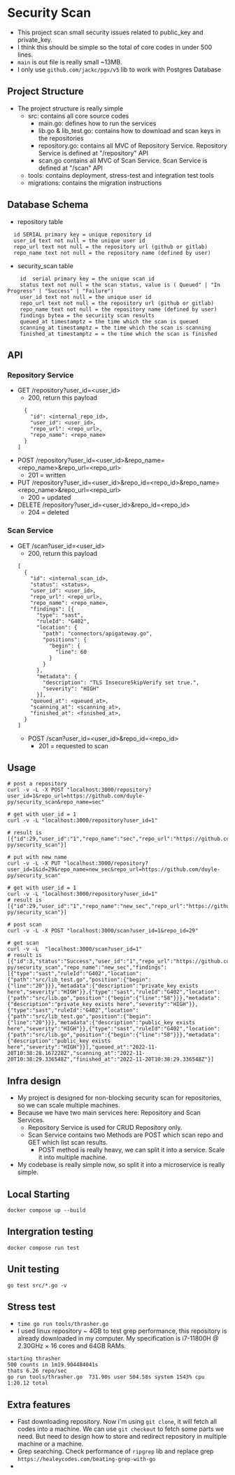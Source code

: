 # Security Scan
- This project scan small security issues related to public_key and private_key.
- I think this should be simple so the total of core codes in under 500 lines.
- `main` is out file is really small ~13MB.
- I only use `github.com/jackc/pgx/v5` lib to work with Postgres Database

## Project Structure
- The project structure is really simple
  - src: contains all core source codes
    - main.go: defines how to run the services
    - lib.go & lib_test.go: contains how to download and scan keys in the repositories
    - repository.go: contains all MVC of Repository Service. Repository Service is defined at "/repository" API
    - scan.go contains all MVC of Scan Service. Scan Service is defined at "/scan" API
  - tools: contains deployment, stress-test and integration test tools
  - migrations: contains the migration instructions

## Database Schema
- repository table
```
  id SERIAL primary key = unique repository id 
  user_id text not null = the unique user id
  repo_url text not null = the repository url (github or gitlab)
  repo_name text not null = the repository name (defined by user)
```
- security_scan table
```
    id  serial primary key = the unique scan id
    status text not null = the scan status, value is ( Queued" | "In Progress" | "Success" | "Failure")
    user_id text not null = the unique user id 
    repo_url text not null = the repository url (github or gitlab)
    repo_name text not null = the repository name (defined by user)
    findings bytea = the securiity scan results
    queued_at timestamptz = the time which the scan is queued
    scanning_at timestamptz = the time which the scan is scanning
    finished_at timestamptz = = the time which the scan is finished
```

## API
### Repository Service
  - GET /repository?user_id=<user_id>
    - 200, return this payload 
    ```[
      {
        "id": <internal_repo_id>,
        "user_id": <user_id>,
        "repo_url": <repo_url>,
        "repo_name": <repo_name>
      }
    ]
    ```
  - POST /repository?user_id=<user_id>&repo_name=<repo_name>&repo_url=<repo_url>
    - 201 = written
  - PUT /repository?user_id=<user_id>&repo_id=<repo_id>&repo_name=<repo_name>&repo_url=<repo_url>
    - 200 = updated
  - DELETE /repository?user_id=<user_id>&repo_id=<repo_id>
    - 204 = deleted
  
### Scan Service
- GET /scan?user_id=<user_id>
    - 200, return this payload 
    ```
    [
      {
        "id": <internal_scan_id>,
        "status": <status>,
        "user_id": <user_id>,
        "repo_url": <repo_url>,
        "repo_name": <repo_name>,
        "findings": [{
          "type": "sast",
          "ruleId": "G402",
          "location": {
            "path": "connectors/apigateway.go",
            "positions": {
              "begin": {
                "line": 60
              }
            }
          },
          "metadata": {
            "description": "TLS InsecureSkipVerify set true.",
            "severity": "HIGH"
          }],
        "queued_at": <queued_at>,
        "scanning_at": <scanning_at>,
        "finished_at": <finished_at>,
      }
    ]

    ```
  - POST /scan?user_id=<user_id>&repo_id=<repo_id>
    - 201 = requested to scan

## Usage
```
# post a repository
curl -v -L -X POST "localhost:3000/repository?user_id=1&repo_url=https://github.com/duyle-py/security_scan&repo_name=sec"

# get with user_id = 1
curl -v -L "localhost:3000/repository?user_id=1"

# result is [{"id":29,"user_id":"1","repo_name":"sec","repo_url":"https://github.com/duyle-py/security_scan"}]

# put with new name
curl -v -L -X PUT "localhost:3000/repository?user_id=1&id=29&repo_name=new_sec&repo_url=https://github.com/duyle-py/security_scan"

# get with user_id = 1 
curl -v -L "localhost:3000/repository?user_id=1" 
# result is [{"id":29,"user_id":"1","repo_name":"new_sec","repo_url":"https://github.com/duyle-py/security_scan"}] 

# post scan
curl -v -L -X POST "localhost:3000/scan?user_id=1&repo_id=29" 

# get scan
curl -v -L  "localhost:3000/scan?user_id=1" 
# result is [{"id":3,"status":"Success","user_id":"1","repo_url":"https://github.com/duyle-py/security_scan","repo_name":"new_sec","findings":[{"type":"sast","ruleId":"G402","location":{"path":"src/lib_test.go","position":{"begin":{"line":"20"}}},"metadata":{"description":"private_key exists here","severity":"HIGH"}},{"type":"sast","ruleId":"G402","location":{"path":"src/lib.go","position":{"begin":{"line":"58"}}},"metadata":{"description":"private_key exists here","severity":"HIGH"}},{"type":"sast","ruleId":"G402","location":{"path":"src/lib_test.go","position":{"begin":{"line":"20"}}},"metadata":{"description":"public_key exists here","severity":"HIGH"}},{"type":"sast","ruleId":"G402","location":{"path":"src/lib.go","position":{"begin":{"line":"58"}}},"metadata":{"description":"public_key exists here","severity":"HIGH"}}],"queued_at":"2022-11-20T10:38:28.167228Z","scanning_at":"2022-11-20T10:38:29.336548Z","finished_at":"2022-11-20T10:38:29.336548Z"}]   

```

## Infra design
- My project is designed for non-blocking security scan for repositories, so we can scale multiple machines.
- Because we have two main services here: Repository and Scan Services. 
  - Repository Service is used for CRUD Repository only.
  - Scan Service contains two Methods are POST which scan repo and GET which list scan results.
    - POST method is really heavy, we can split it into a service. Scale it into multiple machine.
- My codebase is really simple now, so split it into a microservice is really simple.

## Local Starting
```
docker compose up --build
```

## Intergration testing
```
docker compose run test
```

## Unit testing
```
go test src/*.go -v
```

## Stress test 
  - `time go run tools/thrasher.go`
  - I used linux repository ~ 4GB to test grep performance, this repository is already downloaded in my computer. My specification is i7-11800H @ 2.30GHz × 16 cores and 64GB RAMs.
```
starting thrasher
500 counts in 1m19.904484041s
thats 6.26 repo/sec
go run tools/thrasher.go  731.90s user 504.58s system 1543% cpu 1:20.12 total

```

## Extra features
- Fast downloading repository. Now i'm using `git clone`, it will fetch all codes into a machine. We can use `git checkout` to fetch some parts we need. But need to design how to store and redirect repository in multiple machine or a machine. 
- Grep searching. Check performance of `ripgrep` lib and replace grep `https://healeycodes.com/beating-grep-with-go` 
- 